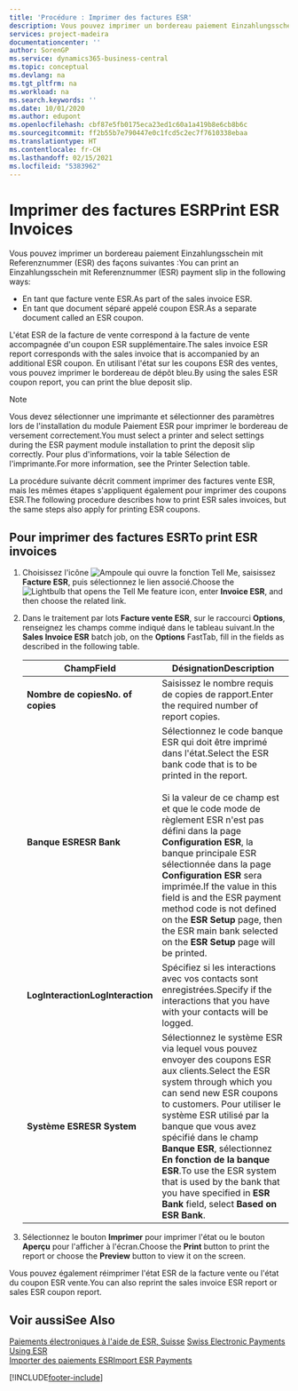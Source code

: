 ```yaml
---
title: 'Procédure : Imprimer des factures ESR'
description: Vous pouvez imprimer un bordereau paiement Einzahlungsschein mit Referenznummer (ESR) de plusieurs façons.
services: project-madeira
documentationcenter: ''
author: SorenGP
ms.service: dynamics365-business-central
ms.topic: conceptual
ms.devlang: na
ms.tgt_pltfrm: na
ms.workload: na
ms.search.keywords: ''
ms.date: 10/01/2020
ms.author: edupont
ms.openlocfilehash: cbf87e5fb0175eca23ed1c60a1a419b8e6cb8b6c
ms.sourcegitcommit: ff2b55b7e790447e0c1fcd5c2ec7f7610338ebaa
ms.translationtype: HT
ms.contentlocale: fr-CH
ms.lasthandoff: 02/15/2021
ms.locfileid: "5383962"
---
```

# <a name="print-esr-invoices"></a><span data-ttu-id="24f05-103">Imprimer des factures ESR</span><span class="sxs-lookup"><span data-stu-id="24f05-103">Print ESR Invoices</span></span>
<span data-ttu-id="24f05-104">Vous pouvez imprimer un bordereau paiement Einzahlungsschein mit Referenznummer (ESR) des façons suivantes :</span><span class="sxs-lookup"><span data-stu-id="24f05-104">You can print an Einzahlungsschein mit Referenznummer (ESR) payment slip in the following ways:</span></span>  

- <span data-ttu-id="24f05-105">En tant que facture vente ESR.</span><span class="sxs-lookup"><span data-stu-id="24f05-105">As part of the sales invoice ESR.</span></span>  
- <span data-ttu-id="24f05-106">En tant que document séparé appelé coupon ESR.</span><span class="sxs-lookup"><span data-stu-id="24f05-106">As a separate document called an ESR coupon.</span></span>  

<span data-ttu-id="24f05-107">L'état ESR de la facture de vente correspond à la facture de vente accompagnée d'un coupon ESR supplémentaire.</span><span class="sxs-lookup"><span data-stu-id="24f05-107">The sales invoice ESR report corresponds with the sales invoice that is accompanied by an additional ESR coupon.</span></span> <span data-ttu-id="24f05-108">En utilisant l'état sur les coupons ESR des ventes, vous pouvez imprimer le bordereau de dépôt bleu.</span><span class="sxs-lookup"><span data-stu-id="24f05-108">By using the sales ESR coupon report, you can print the blue deposit slip.</span></span>  

> [!NOTE]  
>  <span data-ttu-id="24f05-109">Vous devez sélectionner une imprimante et sélectionner des paramètres lors de l'installation du module Paiement ESR pour imprimer le bordereau de versement correctement.</span><span class="sxs-lookup"><span data-stu-id="24f05-109">You must select a printer and select settings during the ESR payment module installation to print the deposit slip correctly.</span></span> <span data-ttu-id="24f05-110">Pour plus d'informations, voir la table Sélection de l'imprimante.</span><span class="sxs-lookup"><span data-stu-id="24f05-110">For more information, see the Printer Selection table.</span></span>  

<span data-ttu-id="24f05-111">La procédure suivante décrit comment imprimer des factures vente ESR, mais les mêmes étapes s'appliquent également pour imprimer des coupons ESR.</span><span class="sxs-lookup"><span data-stu-id="24f05-111">The following procedure describes how to print ESR sales invoices, but the same steps also apply for printing ESR coupons.</span></span>  

## <a name="to-print-esr-invoices"></a><span data-ttu-id="24f05-112">Pour imprimer des factures ESR</span><span class="sxs-lookup"><span data-stu-id="24f05-112">To print ESR invoices</span></span>  

1.  <span data-ttu-id="24f05-113">Choisissez l'icône ![Ampoule qui ouvre la fonction Tell Me](../../media/ui-search/search_small.png "Dites-moi ce que vous voulez faire"), saisissez **Facture ESR**, puis sélectionnez le lien associé.</span><span class="sxs-lookup"><span data-stu-id="24f05-113">Choose the ![Lightbulb that opens the Tell Me feature](../../media/ui-search/search_small.png "Tell me what you want to do") icon, enter **Invoice ESR**, and then choose the related link.</span></span>  
2.  <span data-ttu-id="24f05-114">Dans le traitement par lots **Facture vente ESR**, sur le raccourci **Options**, renseignez les champs comme indiqué dans le tableau suivant.</span><span class="sxs-lookup"><span data-stu-id="24f05-114">In the **Sales Invoice ESR** batch job, on the **Options** FastTab, fill in the fields as described in the following table.</span></span>  

    |<span data-ttu-id="24f05-115">Champ</span><span class="sxs-lookup"><span data-stu-id="24f05-115">Field</span></span>|<span data-ttu-id="24f05-116">Désignation</span><span class="sxs-lookup"><span data-stu-id="24f05-116">Description</span></span>|  
    |---------------------------------|---------------------------------------|  
    |<span data-ttu-id="24f05-117">**Nombre de copies**</span><span class="sxs-lookup"><span data-stu-id="24f05-117">**No. of copies**</span></span>|<span data-ttu-id="24f05-118">Saisissez le nombre requis de copies de rapport.</span><span class="sxs-lookup"><span data-stu-id="24f05-118">Enter the required number of report copies.</span></span>|  
    |<span data-ttu-id="24f05-119">**Banque ESR**</span><span class="sxs-lookup"><span data-stu-id="24f05-119">**ESR Bank**</span></span>|<span data-ttu-id="24f05-120">Sélectionnez le code banque ESR qui doit être imprimé dans l'état.</span><span class="sxs-lookup"><span data-stu-id="24f05-120">Select the ESR bank code that is to be printed in the report.</span></span><br /><br /> <span data-ttu-id="24f05-121">Si la valeur de ce champ est <Blank> et que le code mode de règlement ESR n'est pas défini dans la page **Configuration ESR**, la banque principale ESR sélectionnée dans la page **Configuration ESR** sera imprimée.</span><span class="sxs-lookup"><span data-stu-id="24f05-121">If the value in this field is <Blank> and the ESR payment method code is not defined on the **ESR Setup** page, then the ESR main bank selected on the **ESR Setup** page will be printed.</span></span>|  
    |<span data-ttu-id="24f05-122">**LogInteraction**</span><span class="sxs-lookup"><span data-stu-id="24f05-122">**LogInteraction**</span></span>|<span data-ttu-id="24f05-123">Spécifiez si les interactions avec vos contacts sont enregistrées.</span><span class="sxs-lookup"><span data-stu-id="24f05-123">Specify if the interactions that you have with your contacts will be logged.</span></span>|  
    |<span data-ttu-id="24f05-124">**Système ESR**</span><span class="sxs-lookup"><span data-stu-id="24f05-124">**ESR System**</span></span>|<span data-ttu-id="24f05-125">Sélectionnez le système ESR via lequel vous pouvez envoyer des coupons ESR aux clients.</span><span class="sxs-lookup"><span data-stu-id="24f05-125">Select the ESR system through which you can send new ESR coupons to customers.</span></span> <span data-ttu-id="24f05-126">Pour utiliser le système ESR utilisé par la banque que vous avez spécifié dans le champ **Banque ESR**, sélectionnez **En fonction de la banque ESR**.</span><span class="sxs-lookup"><span data-stu-id="24f05-126">To use the ESR system that is used by the bank that you have specified in **ESR Bank** field, select **Based on ESR Bank**.</span></span>|  

3.  <span data-ttu-id="24f05-127">Sélectionnez le bouton **Imprimer** pour imprimer l'état ou le bouton **Aperçu** pour l'afficher à l'écran.</span><span class="sxs-lookup"><span data-stu-id="24f05-127">Choose the **Print** button to print the report or choose the **Preview** button to view it on the screen.</span></span>  

<span data-ttu-id="24f05-128">Vous pouvez également réimprimer l'état ESR de la facture vente ou l'état du coupon ESR vente.</span><span class="sxs-lookup"><span data-stu-id="24f05-128">You can also reprint the sales invoice ESR report or sales ESR coupon report.</span></span>  

## <a name="see-also"></a><span data-ttu-id="24f05-129">Voir aussi</span><span class="sxs-lookup"><span data-stu-id="24f05-129">See Also</span></span>  
 <span data-ttu-id="24f05-130">[Paiements électroniques à l'aide de ESR, Suisse](swiss-electronic-payments-using-esr.md) </span><span class="sxs-lookup"><span data-stu-id="24f05-130">[Swiss Electronic Payments Using ESR](swiss-electronic-payments-using-esr.md) </span></span>  
 [<span data-ttu-id="24f05-131">Importer des paiements ESR</span><span class="sxs-lookup"><span data-stu-id="24f05-131">Import ESR Payments</span></span>](how-to-import-esr-payments.md)


[!INCLUDE[footer-include](../../includes/footer-banner.md)]